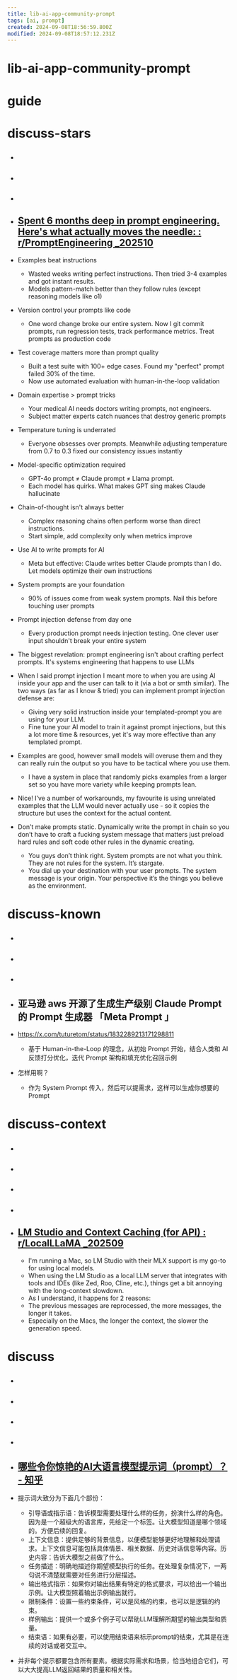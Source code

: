 ```yaml
---
title: lib-ai-app-community-prompt
tags: [ai, prompt]
created: 2024-09-08T18:56:59.800Z
modified: 2024-09-08T18:57:12.231Z
---
```


# lib-ai-app-community-prompt

# guide

# discuss-stars
- ## 

- ## 

- ## 

- ## [Spent 6 months deep in prompt engineering. Here's what actually moves the needle: : r/PromptEngineering _202510](https://www.reddit.com/r/PromptEngineering/comments/1ny2pff/spent_6_months_deep_in_prompt_engineering_heres/)
- Examples beat instructions 
  - Wasted weeks writing perfect instructions. Then tried 3-4 examples and got instant results. 
  - Models pattern-match better than they follow rules (except reasoning models like o1)
- Version control your prompts like code 
  - One word change broke our entire system. Now I git commit prompts, run regression tests, track performance metrics. Treat prompts as production code
- Test coverage matters more than prompt quality 
  - Built a test suite with 100+ edge cases. Found my "perfect" prompt failed 30% of the time. 
  - Now use automated evaluation with human-in-the-loop validation
- Domain expertise > prompt tricks 
  - Your medical AI needs doctors writing prompts, not engineers. 
  - Subject matter experts catch nuances that destroy generic prompts
- Temperature tuning is underrated 
  - Everyone obsesses over prompts. Meanwhile adjusting temperature from 0.7 to 0.3 fixed our consistency issues instantly
- Model-specific optimization required 
  - GPT-4o prompt ≠ Claude prompt ≠ Llama prompt. 
  - Each model has quirks. What makes GPT sing makes Claude hallucinate
- Chain-of-thought isn't always better 
  - Complex reasoning chains often perform worse than direct instructions. 
  - Start simple, add complexity only when metrics improve
- Use AI to write prompts for AI 
  - Meta but effective: Claude writes better Claude prompts than I do. Let models optimize their own instructions
- System prompts are your foundation 
  - 90% of issues come from weak system prompts. Nail this before touching user prompts
- Prompt injection defense from day one 
  - Every production prompt needs injection testing. One clever user input shouldn't break your entire system

- The biggest revelation: prompt engineering isn't about crafting perfect prompts. It's systems engineering that happens to use LLMs

- When I said prompt injection I meant more to when you are using AI inside your app and the user can talk to it (via a bot or smth similar). The two ways (as far as I know & tried) you can implement prompt injection defense are:
  - Giving very solid instruction inside your templated-prompt you are using for your LLM.
  - Fine tune your AI model to train it against prompt injections, but this a lot more time & resources, yet it's way more effective than any templated prompt.

- Examples are good, however small models will overuse them and they can really ruin the output so you have to be tactical where you use them.
  - I have a system in place that randomly picks examples from a larger set so you have more variety while keeping prompts lean.
- Nice! I’ve a number of workarounds, my favourite is using unrelated examples that the LLM would never actually use - so it copies the structure but uses the context for the actual content.

- Don’t make prompts static. Dynamically write the prompt in chain so you don’t have to craft a fucking system message that matters just preload hard rules and soft code other rules in the dynamic creating.
  - You guys don’t think right. System prompts are not what you think. They are not rules for the system. It’s stargate.
  - You dial up your destination with your user prompts. The system message is your origin. Your perspective it’s the things you believe as the environment.
# discuss-known
- ## 

- ## 

- ## 

- ## 亚马逊 aws 开源了生成生产级别  Claude Prompt 的 Prompt 生成器 「Meta Prompt 」
- https://x.com/tuturetom/status/1832289213171298811
  - 基于 Human-in-the-Loop 的理念，从初始 Prompt 开始，结合人类和 AI 反馈打分优化，迭代 Prompt 架构和填充优化召回示例
- 怎样用啊？
  - 作为 System  Prompt 传入，然后可以提需求，这样可以生成你想要的 Prompt

# discuss-context
- ## 

- ## 

- ## 

- ## 

- ## [LM Studio and Context Caching (for API) : r/LocalLLaMA _202509](https://www.reddit.com/r/LocalLLaMA/comments/1npatw9/lm_studio_and_context_caching_for_api/)
  - I'm running a Mac, so LM Studio with their MLX support is my go-to for using local models. 
  - When using the LM Studio as a local LLM server that integrates with tools and IDEs (like Zed, Roo, Cline, etc.), things get a bit annoying with the long-context slowdown. 
  - As I understand, it happens for 2 reasons:
  - The previous messages are reprocessed, the more messages, the longer it takes.
  - Especially on the Macs, the longer the context, the slower the generation speed.

# discuss
- ## 

- ## 

- ## 

- ## 

- ## [哪些令你惊艳的AI大语言模型提示词（prompt）？ - 知乎](https://www.zhihu.com/question/5415393695)
- 提示词大致分为下面几个部份：
  - 引导语或指示语：告诉模型需要处理什么样的任务，扮演什么样的角色。因为是一个超级大的语言库，先给定一个标签。让大模型知道是哪个领域的。方便后续的回复。
  - 上下文信息：提供足够的背景信息，以便模型能够更好地理解和处理请求。上下文信息可能包括具体情景、相关数据、历史对话信息等内容。历史内容：告诉大模型之前做了什么。
  - 任务描述：明确地描述你期望模型执行的任务。在处理复杂情况下，一两句说不清楚就需要对任务进行分层描述。
  - 输出格式指示：如果你对输出结果有特定的格式要求，可以给出一个输出示例。让大模型照着输出示例输出就行。
  - 限制条件：设置一些约束条件，可以是风格的约束，也可以是逻辑的约束。
  - 样例输出：提供一个或多个例子可以帮助LLM理解所期望的输出类型和质量。
  - 结束语：如果有必要，可以使用结束语来标示prompt的结束，尤其是在连续的对话或者交互中。
- 并非每个提示都要包含所有要素。根据实际需求和场景，恰当地组合它们，可以大大提高LLM返回结果的质量和相关性。
